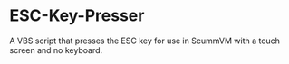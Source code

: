 # ESC-Key-Presser
A VBS script that presses the ESC key for use in ScummVM with a touch screen and no keyboard.
